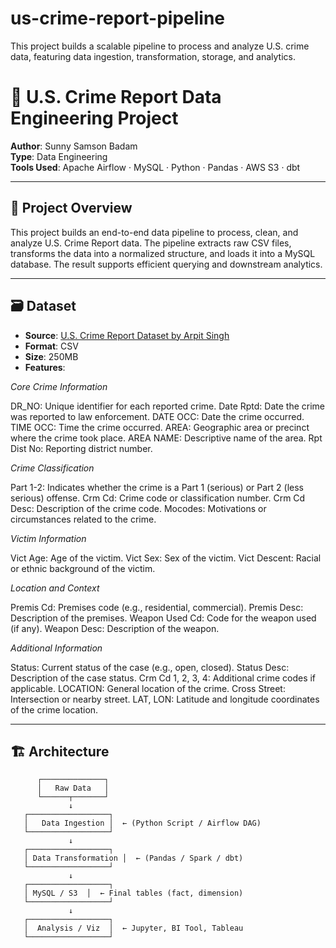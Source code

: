 # us-crime-report-pipeline
This project builds a scalable pipeline to process and analyze U.S. crime data, featuring data ingestion, transformation, storage, and analytics.


# 🧱 U.S. Crime Report Data Engineering Project

**Author**: Sunny Samson Badam  
**Type**: Data Engineering  
**Tools Used**: Apache Airflow · MySQL · Python · Pandas · AWS S3 · dbt

---

## 📌 Project Overview

This project builds an end-to-end data pipeline to process, clean, and analyze U.S. Crime Report data. The pipeline extracts raw CSV files, transforms the data into a normalized structure, and loads it into a MySQL database. The result supports efficient querying and downstream analytics.

---

## 🗃️ Dataset

- **Source**: [U.S. Crime Report Dataset by Arpit Singh](https://www.kaggle.com/datasets/arpitsingh/us-crime-report)
- **Format**: CSV
- **Size**: 250MB
- **Features**:

*Core Crime Information*

DR_NO: Unique identifier for each reported crime.
Date Rptd: Date the crime was reported to law enforcement.
DATE OCC: Date the crime occurred.
TIME OCC: Time the crime occurred.
AREA: Geographic area or precinct where the crime took place.
AREA NAME: Descriptive name of the area.
Rpt Dist No: Reporting district number.

*Crime Classification*

Part 1-2: Indicates whether the crime is a Part 1 (serious) or Part 2 (less serious) offense.
Crm Cd: Crime code or classification number.
Crm Cd Desc: Description of the crime code.
Mocodes: Motivations or circumstances related to the crime.

*Victim Information*

Vict Age: Age of the victim.
Vict Sex: Sex of the victim.
Vict Descent: Racial or ethnic background of the victim.

*Location and Context*

Premis Cd: Premises code (e.g., residential, commercial).
Premis Desc: Description of the premises.
Weapon Used Cd: Code for the weapon used (if any).
Weapon Desc: Description of the weapon.

*Additional Information*

Status: Current status of the case (e.g., open, closed).
Status Desc: Description of the case status.
Crm Cd 1, 2, 3, 4: Additional crime codes if applicable.
LOCATION: General location of the crime.
Cross Street: Intersection or nearby street.
LAT, LON: Latitude and longitude coordinates of the crime location.

---

## 🏗️ Architecture


          ┌──────────────┐
          │   Raw Data   │
          └──────┬───────┘
                 ↓
       ┌──────────────────┐
       │   Data Ingestion │  ← (Python Script / Airflow DAG)
       └──────────────────┘
                 ↓
       ┌──────────────────┐
       │ Data Transformation │  ← (Pandas / Spark / dbt)
       └──────────────────┘
                 ↓
       ┌──────────────────┐
       │ MySQL / S3  │  ← Final tables (fact, dimension)
       └──────────────────┘
                 ↓
       ┌──────────────────┐
       │  Analysis / Viz  │  ← Jupyter, BI Tool, Tableau
       └──────────────────┘
